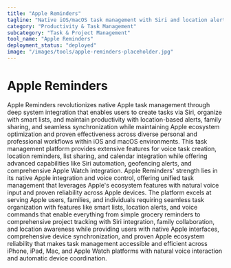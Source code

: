 ```yaml
---
title: "Apple Reminders"
tagline: "Native iOS/macOS task management with Siri and location alerts"
category: "Productivity & Task Management"
subcategory: "Task & Project Management"
tool_name: "Apple Reminders"
deployment_status: "deployed"
image: "/images/tools/apple-reminders-placeholder.jpg"
---
```


# Apple Reminders

Apple Reminders revolutionizes native Apple task management through deep system integration that enables users to create tasks via Siri, organize with smart lists, and maintain productivity with location-based alerts, family sharing, and seamless synchronization while maintaining Apple ecosystem optimization and proven effectiveness across diverse personal and professional workflows within iOS and macOS environments. This task management platform provides extensive features for voice task creation, location reminders, list sharing, and calendar integration while offering advanced capabilities like Siri automation, geofencing alerts, and comprehensive Apple Watch integration. Apple Reminders' strength lies in its native Apple integration and voice control, offering unified task management that leverages Apple's ecosystem features with natural voice input and proven reliability across Apple devices. The platform excels at serving Apple users, families, and individuals requiring seamless task organization with features like smart lists, location alerts, and voice commands that enable everything from simple grocery reminders to comprehensive project tracking with Siri integration, family collaboration, and location awareness while providing users with native Apple interfaces, comprehensive device synchronization, and proven Apple ecosystem reliability that makes task management accessible and efficient across iPhone, iPad, Mac, and Apple Watch platforms with natural voice interaction and automatic device coordination.
